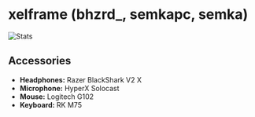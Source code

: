 # xelframe (bhzrd_, semkapc, semka)

![Stats](https://github-readme-stats.vercel.app/api?username=xelframe&show_icons=true&theme=codeSTACKr)

## Accessories
- **Headphones:** Razer BlackShark V2 X  
- **Microphone:** HyperX Solocast  
- **Mouse:** Logitech G102  
- **Keyboard:** RK M75  
